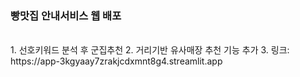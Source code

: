 ### 빵맛집 안내서비스 웹 배포
  </br>
1. 선호키워드 분석 후 군집추천
2. 거리기반 유사매장 추천 기능 추가
3. 링크: https://app-3kgyaay7zrakjcdxmnt8g4.streamlit.app
